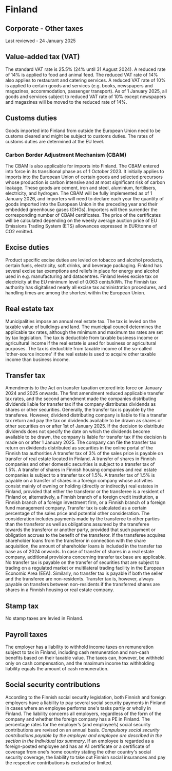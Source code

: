 # Finland
## Corporate - Other taxes
Last reviewed - 24 January 2025
## Value-added tax (VAT)
The standard VAT rate is 25.5% (24% until 31 August 2024). A reduced rate of 14% is applied to food and animal feed. The reduced VAT rate of 14% also applies to restaurant and catering services. A reduced VAT rate of 10% is applied to certain goods and services (e.g. books, newspapers and magazines, accommodation, passenger transport). As of 1 January 2025, all goods and services subject to reduced VAT rate of 10% except newspapers and magazines will be moved to the reduced rate of 14%.
## Customs duties
Goods imported into Finland from outside the European Union need to be customs cleared and might be subject to customs duties. The rates of customs duties are determined at the EU level.
### Carbon Border Adjustment Mechanism (CBAM)
The CBAM is also applicable for imports into Finland. The CBAM entered into force in its transitional phase as of 1 October 2023. It initially applies to imports into the European Union of certain goods and selected precursors whose production is carbon intensive and at most significant risk of carbon leakage. These goods are cement, iron and steel, aluminium, fertilisers, electricity, and hydrogen. The CBAM will be fully implemented as of 1 January 2026, and importers will need to declare each year the quantity of goods imported into the European Union in the preceding year and their embedded greenhouse gases (GHGs). Importers will then surrender the corresponding number of CBAM certificates. The price of the certificates will be calculated depending on the weekly average auction price of EU Emissions Trading System (ETS) allowances expressed in EUR/tonne of CO2 emitted.
## Excise duties
Product specific excise duties are levied on tobacco and alcohol products, certain fuels, electricity, soft drinks, and beverage packaging.
Finland has several excise tax exemptions and reliefs in place for energy and alcohol used in e.g. manufacturing and datacentres. Finland levies excise tax on electricity at the EU minimum level of 0.063 cents/kWh.
The Finnish tax authority has digitalised nearly all excise tax administration procedures, and handling times are among the shortest within the European Union.
## Real estate tax
Municipalities impose an annual real estate tax. The tax is levied on the taxable value of buildings and land. The municipal council determines the applicable tax rates, although the minimum and maximum tax rates are set by tax legislation. The tax is deductible from taxable business income or agricultural income if the real estate is used for business or agricultural purposes. The tax is deductible from taxable income of the so-called 'other-source income' if the real estate is used to acquire other taxable income than business income.
## Transfer tax
Amendments to the Act on transfer taxation entered into force on January 2024 and 2025 onwards. The first amendment reduced applicable transfer tax rates, and the second amendment made the companies distributing dividends liable for transfer tax if the company distributes dividends as shares or other securities.
Generally, the transfer tax is payable by the transferee. However, dividend distributing company is liable to file a transfer tax return and pay the tax on dividends available to be drawn as shares or other securities on or after 1st of January 2025. If the decision to distribute dividends does not specify the date on which the dividends become available to be drawn, the company is liable for transfer tax if the decision is made on or after 1 January 2025. The company can file the transfer tax return on dividends distributed as securities in the online portal of the Finnish tax authorities
A transfer tax of 3% of the sales price is payable on transfer of real estate located in Finland. A transfer of shares in Finnish companies and other domestic securities is subject to a transfer tax of 1.5%. A transfer of shares in Finnish housing companies and real estate companies is subject to a transfer tax of 1.5%.
A transfer tax of 1.5% is payable on a transfer of shares in a foreign company whose activities consist mainly of owning or holding (directly or indirectly) real estates in Finland, provided that either the transferor or the transferee is a resident of Finland or, alternatively, a Finnish branch of a foreign credit institution, a Finnish branch of a foreign investment firm, or a Finnish branch of a foreign fund management company.
Transfer tax is calculated as a certain percentage of the sales price and potential other consideration. The consideration includes payments made by the transferee to other parties than the transferor as well as obligations assumed by the transferee towards the transferor or another party, provided that such payment or obligation accrues to the benefit of the transferor. If the transferee acquires shareholder loans from the transferor in connection with the share acquisition, the amount of shareholder loans is included in the transfer tax base as of 2024 onwards. In case of transfer of shares in a real estate company, additional provisions concerning transfer tax base are applicable.
No transfer tax is payable on the transfer of securities that are subject to trading on a regulated market or multilateral trading facility in the European Economic Area (EEA). Similarly, no transfer tax is payable if both the seller and the transferee are non-residents. Transfer tax is, however, always payable on transfers between non-residents if the transferred shares are shares in a Finnish housing or real estate company.
## Stamp tax
No stamp taxes are levied in Finland.
## Payroll taxes
The employer has a liability to withhold income taxes on remuneration subject to tax in Finland, including cash remuneration and non-cash benefits based on their taxable value. The taxes can, however, be withheld only on cash compensation, and the maximum income tax withholding liability equals the amount of cash remuneration.
## Social security contributions
According to the Finnish social security legislation, both Finnish and foreign employers have a liability to pay several social security payments in Finland in cases where an employee performs one's tasks partly or wholly in Finland. The liability concerns all employers, regardless of the form of the company and whether the foreign company has a PE in Finland. The percentage rates for the employer’s (and employee’s) social security contributions are revised on an annual basis.
_Compulsory social security contributions payable by the employer and employee are described in the section in the Individual tax summary_.
If an employee is regarded as a foreign-posted employee and has an A1 certificate or a certificate of coverage from one's home country stating the other country's social security coverage, the liability to take out Finnish social insurances and pay the respective contributions is excluded or limited.
